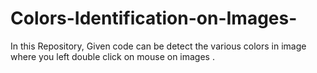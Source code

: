 # Colors-Identification-on-Images-
In this Repository, Given code  can be detect the  various colors in image where you left double click on mouse on images . 
